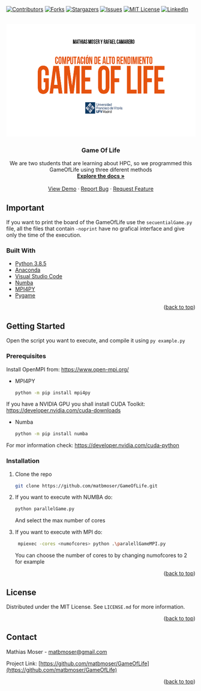 <div id="top"></div>
<!--
*** Thanks for checking out the Best-README-Template. If you have a suggestion
*** that would make this better, please fork the repo and create a pull request
*** or simply open an issue with the tag "enhancement".
*** Don't forget to give the project a star!
*** Thanks again! Now go create something AMAZING! :D
-->



<!-- PROJECT SHIELDS -->
<!--
*** I'm using markdown "reference style" links for readability.
*** Reference links are enclosed in brackets [ ] instead of parentheses ( ).
*** See the bottom of this document for the declaration of the reference variables
*** for contributors-url, forks-url, etc. This is an optional, concise syntax you may use.
*** https://www.markdownguide.org/basic-syntax/#reference-style-links
-->
[![Contributors][contributors-shield]][contributors-url]
[![Forks][forks-shield]][forks-url]
[![Stargazers][stars-shield]][stars-url]
[![Issues][issues-shield]][issues-url]
[![MIT License][license-shield]][license-url]
[![LinkedIn][linkedin-shield]][linkedin-url]



<!-- PROJECT LOGO -->
<br />
<div align="center">
  <a href="https://github.com/matbmoser/GameOfLife">
    <img src="images/logo.jpg" alt="Logo" width="600" height="300">
  </a>

<h3 align="center">Game Of Life</h3>

  <p align="center">
    We are two students that are learning about HPC, so we programmed this GameOfLife using three diferent methods
    <br />
    <a href="https://github.com/matbmoser/GameOfLife"><strong>Explore the docs »</strong></a>
    <br />
    <br />
    <a href="https://github.com/matbmoser/GameOfLife">View Demo</a>
    ·
    <a href="https://github.com/matbmoser/GameOfLife/issues">Report Bug</a>
    ·
    <a href="https://github.com/matbmoser/GameOfLife/issues">Request Feature</a>
  </p>
</div>

## Important

If you want to print the board of the GameOfLife use the ```secuentialGame.py``` file, all the files that contain ```-noprint``` have no grafical interface and give only the time of the execution.


### Built With

* [Python 3.8.5](https://www.python.org/downloads/release/python-385/)
* [Anaconda](https://www.anaconda.com/)
* [Visual Studio Code](https://code.visualstudio.com/)
* [Numba](https://numba.pydata.org/)
* [MPI4PY](https://mpi4py.readthedocs.io/en/stable/)
* [Pygame](https://www.pygame.org/docs/)

<p align="right">(<a href="#top">back to top</a>)</p>



<!-- GETTING STARTED -->
## Getting Started

Open the script you want to execute, and compile it using ```py example.py ```

### Prerequisites

Install OpenMPI from: https://www.open-mpi.org/

* MPI4PY
  ```sh
  python -m pip install mpi4py
  ```

If you have a NVIDIA GPU you shall install CUDA Toolkit: https://developer.nvidia.com/cuda-downloads

* Numba
  ```sh
  python -m pip install numba
  ```  

For mor information check: https://developer.nvidia.com/cuda-python

### Installation

1. Clone the repo
   ```sh
   git clone https://github.com/matbmoser/GameOfLife.git
   ```

2. If you want to execute with NUMBA do:
   ```sh
   python parallelGame.py
   ```
    And select the max number of cores

3. If you want to execute with MPI do:
   ```sh
    mpiexec -cores <numofcores> python .\paralellGameMPI.py 
   ```
   You can choose the number of cores to by changing numofcores to 2 for example

<p align="right">(<a href="#top">back to top</a>)</p>

<!-- LICENSE -->
## License

Distributed under the MIT License. See `LICENSE.md` for more information.

<p align="right">(<a href="#top">back to top</a>)</p>



<!-- CONTACT -->
## Contact

Mathias Moser  - matbmoser@gmail.com

Project Link: [https://github.com/matbmoser/GameOfLife](https://github.com/matbmoser/GameOfLife)

<p align="right">(<a href="#top">back to top</a>)</p>



<!-- MARKDOWN LINKS & IMAGES -->
<!-- https://www.markdownguide.org/basic-syntax/#reference-style-links -->
[contributors-shield]: https://img.shields.io/github/contributors/matbmoser/GameOfLife.svg?style=for-the-badge
[contributors-url]: https://github.com/matbmoser/GameOfLife/graphs/contributors
[forks-shield]: https://img.shields.io/github/forks/matbmoser/GameOfLife.svg?style=for-the-badge
[forks-url]: https://github.com/github_username/GameOfLife/network/members
[stars-shield]: https://img.shields.io/github/stars/matbmoser/GameOfLife.svg?style=for-the-badge
[stars-url]: https://github.com/matbmoser/GameOfLife/stargazers
[issues-shield]: https://img.shields.io/github/issues/matbmoser/GameOfLife.svg?style=for-the-badge
[issues-url]: https://github.com/matbmoser/GameOfLife/issues
[license-shield]: https://img.shields.io/github/license/matbmoser/GameOfLife.svg?style=for-the-badge
[license-url]: https://github.com/matbmoser/GameOfLife/blob/master/LICENSE.md
[linkedin-shield]: https://img.shields.io/badge/-LinkedIn-black.svg?style=for-the-badge&logo=linkedin&colorB=555
[linkedin-url]: https://linkedin.com/in/mathias-brunkow-moser
[product-screenshot]: images/screenshot.png
